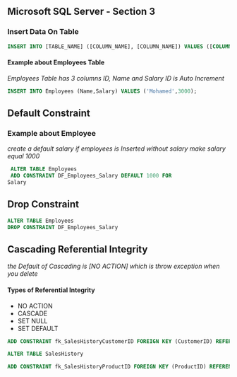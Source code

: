## Microsoft SQL Server - Section 3
### Insert Data On Table

```sql
INSERT INTO [TABLE_NAME] ([COLUMN_NAME], [COLUMN_NAME]) VALUES ([COLUMN_VALUE]. [COLUMN_VALUE]);
```
#### Example about Employees Table 
*Employees Table has 3 columns ID, Name and Salary ID is Auto Increment*
```sql
INSERT INTO Employees (Name,Salary) VALUES ('Mohamed',3000);
```
## Default Constraint
### Example about Employee
*create a default salary if employees is Inserted without salary make salary equal 1000*
```sql
 ALTER TABLE Employees 
 ADD CONSTRAINT DF_Employees_Salary DEFAULT 1000 FOR
Salary
```
## Drop Constraint 
```sql
ALTER TABLE Employees
DROP CONSTRAINT DF_Employees_Salary
````

## Cascading Referential Integrity
*the Default of Cascading is [NO ACTION] which is throw exception when you delete*
#### Types of Referential Integrity
- NO ACTION
- CASCADE
- SET NULL 
- SET DEFAULT
```sql
ADD CONSTRAINT fk_SalesHistoryCustomerID FOREIGN KEY (CustomerID) REFERENCES Customers(CustomerID) ON DELETE SET NULL ON UPDATE SET NULL

ALTER TABLE SalesHistory

ADD CONSTRAINT fk_SalesHistoryProductID FOREIGN KEY (ProductID) REFERENCES Products(ProductID) ON DELETE CASCADE ON UPDATE CASCASE
````